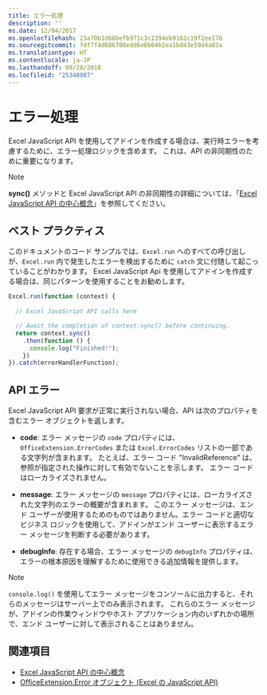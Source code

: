 ```yaml
---
title: エラー処理
description: ''
ms.date: 12/04/2017
ms.openlocfilehash: 23a70b1d66befb971c3c1394eb9162c19f2ee176
ms.sourcegitcommit: fdf7f4d686700edd6e6b04b2ea1bd43e59d4a03a
ms.translationtype: HT
ms.contentlocale: ja-JP
ms.lasthandoff: 09/28/2018
ms.locfileid: "25348087"
---
```

# <a name="error-handling"></a>エラー処理

Excel JavaScript API を使用してアドインを作成する場合は、実行時エラーを考慮するために、エラー処理ロジックを含めます。 これは、API の非同期性のために重要になります。

> [!NOTE]
> **sync()** メソッドと Excel JavaScript API の非同期性の詳細については、「[Excel JavaScript API の中心概念](excel-add-ins-core-concepts.md)」を参照してください。

## <a name="best-practices"></a>ベスト プラクティス

このドキュメントのコード サンプルでは、`Excel.run` へのすべての呼び出しが、`Excel.run` 内で発生したエラーを検出するために `catch` 文に付随して起こっていることがわかります。 Excel JavaScript Api を使用してアドインを作成する場合は、同じパターンを使用することをお勧めします。

```js
Excel.run(function (context) { 
  
  // Excel JavaScript API calls here

  // Await the completion of context.sync() before continuing.
  return context.sync()
    .then(function () {
      console.log("Finished!");
    })
}).catch(errorHandlerFunction);     
```

## <a name="api-errors"></a>API エラー 

Excel JavaScript API 要求が正常に実行されない場合、API は次のプロパティを含むエラー オブジェクトを返します。 

- **code**: エラー メッセージの `code` プロパティには、`OfficeExtension.ErrorCodes` または `Excel.ErrorCodes` リストの一部である文字列が含まれます。 たとえば、エラー コード "InvalidReference" は、参照が指定された操作に対して有効でないことを示します。 エラー コードはローカライズされません。 

- **message**: エラー メッセージの `message` プロパティには、ローカライズされた文字列のエラーの概要が含まれます。 このエラー メッセージは、エンド ユーザーが使用するためのものではありません。エラー コードと適切なビジネス ロジックを使用して、アドインがエンド ユーザーに表示するエラー メッセージを判断する必要があります。

- **debugInfo**: 存在する場合、エラー メッセージの `debugInfo` プロパティは、エラーの根本原因を理解するために使用できる追加情報を提供します。 

> [!NOTE]
> `console.log()` を使用してエラー メッセージをコンソールに出力すると、それらのメッセージはサーバー上でのみ表示されます。 これらのエラー メッセージが、アドインの作業ウィンドウやホスト アプリケーション内のいずれかの場所で、エンド ユーザーに対して表示されることはありません。

## <a name="see-also"></a>関連項目

- [Excel JavaScript API の中心概念](excel-add-ins-core-concepts.md)
- [OfficeExtension.Error オブジェクト (Excel の JavaScript API)](https://docs.microsoft.com/javascript/api/office/officeextension.error?view=office-js)
